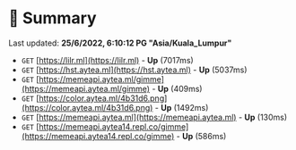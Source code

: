 # 📖 Summary
Last updated: **25/6/2022, 6:10:12 PG "Asia/Kuala_Lumpur"**

- `GET` [https://lilr.ml](https://lilr.ml) - **Up** (7017ms)
- `GET` [https://hst.aytea.ml](https://hst.aytea.ml) - **Up** (5037ms)
- `GET` [https://memeapi.aytea.ml/gimme](https://memeapi.aytea.ml/gimme) - **Up** (409ms)
- `GET` [https://color.aytea.ml/4b31d6.png](https://color.aytea.ml/4b31d6.png) - **Up** (1492ms)
- `GET` [https://memeapi.aytea.ml](https://memeapi.aytea.ml) - **Up** (130ms)
- `GET` [https://memeapi.aytea14.repl.co/gimme](https://memeapi.aytea14.repl.co/gimme) - **Up** (586ms)
